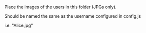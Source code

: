 Place the images of the users in this folder (JPGs only).

Should be named the same as the username configured in config.js

i.e. "Alice.jpg"
